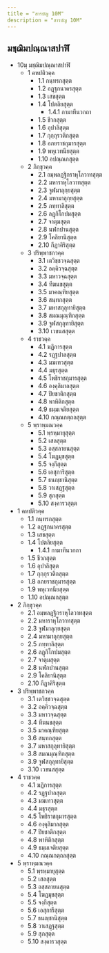 ```yaml
---
title = "สารบัญ 10M"
description = "สารบัญ 10M"
---
```


## มชฺฌิมปณฺณาสปาฬิ

- 10มฺ มชฺฌิมปณฺณาสปาฬิ
  - 1 คหปติวคฺค
    - 1.1 กนฺทรกสุตฺต
    - 1.2 อฏฺฐกนาครสุตฺต
    - 1.3 เสขสุตฺต
    - 1.4 โปตลิยสุตฺต
      - 1.4.1 กามาทีนวกถา
    - 1.5 ชีวกสุตฺต
    - 1.6 อุปาลิสุตฺต
    - 1.7 กุกฺกุรวติกสุตฺต
    - 1.8 อภยราชกุมารสุตฺต
    - 1.9 พหุเวทนียสุตฺต
    - 1.10 อปณฺณกสุตฺต
  - 2 ภิกฺขุวคฺค
    - 2.1 อมฺพลฏฺฐิกราหุโลวาทสุตฺต
    - 2.2 มหาราหุโลวาทสุตฺต
    - 2.3 จูฬมาลุกฺยสุตฺต
    - 2.4 มหามาลุกฺยสุตฺต
    - 2.5 ภทฺทาลิสุตฺต
    - 2.6 ลฏุกิโกปมสุตฺต
    - 2.7 จาตุมสุตฺต
    - 2.8 นฬกปานสุตฺต
    - 2.9 โคลิยานิสุตฺต
    - 2.10 กีฏาคิริสุตฺต
  - 3 ปริพฺพาชกวคฺค
    - 3.1 เตวิชฺชวจฺฉสุตฺต
    - 3.2 อคฺคิวจฺฉสุตฺต
    - 3.3 มหาวจฺฉสุตฺต
    - 3.4 ทีฆนขสุตฺต
    - 3.5 มาคณฺฑิยสุตฺต
    - 3.6 สนฺทกสุตฺต
    - 3.7 มหาสกุลุทายิสุตฺต
    - 3.8 สมณมุณฺฑิกสุตฺต
    - 3.9 จูฬสกุลุทายิสุตฺต
    - 3.10 เวขนสสุตฺต
  - 4 ราชวคฺค
    - 4.1 ฆฏิการสุตฺต
    - 4.2 รฏฺฐปาลสุตฺต
    - 4.3 มฆเทวสุตฺต
    - 4.4 มธุรสุตฺต
    - 4.5 โพธิราชกุมารสุตฺต
    - 4.6 องฺคุลิมาลสุตฺต
    - 4.7 ปิยชาติกสุตฺต
    - 4.8 พาหิติกสุตฺต
    - 4.9 ธมฺมเจติยสุตฺต
    - 4.10 กณฺณกตฺถลสุตฺต
  - 5 พฺราหฺมณวคฺค
    - 5.1 พฺรหฺมายุสุตฺต
    - 5.2 เสลสุตฺต
    - 5.3 อสฺสลายนสุตฺต
    - 5.4 โฆฏมุขสุตฺต
    - 5.5 จงฺกีสุตฺต
    - 5.6 เอสุการีสุตฺต
    - 5.7 ธนญฺชานิสุตฺต
    - 5.8 วาเสฏฺฐสุตฺต
    - 5.9 สุภสุตฺต
    - 5.10 สงฺคารวสุตฺต
- 1 คหปติวคฺค
  - 1.1 กนฺทรกสุตฺต
  - 1.2 อฏฺฐกนาครสุตฺต
  - 1.3 เสขสุตฺต
  - 1.4 โปตลิยสุตฺต
    - 1.4.1 กามาทีนวกถา
  - 1.5 ชีวกสุตฺต
  - 1.6 อุปาลิสุตฺต
  - 1.7 กุกฺกุรวติกสุตฺต
  - 1.8 อภยราชกุมารสุตฺต
  - 1.9 พหุเวทนียสุตฺต
  - 1.10 อปณฺณกสุตฺต
- 2 ภิกฺขุวคฺค
  - 2.1 อมฺพลฏฺฐิกราหุโลวาทสุตฺต
  - 2.2 มหาราหุโลวาทสุตฺต
  - 2.3 จูฬมาลุกฺยสุตฺต
  - 2.4 มหามาลุกฺยสุตฺต
  - 2.5 ภทฺทาลิสุตฺต
  - 2.6 ลฏุกิโกปมสุตฺต
  - 2.7 จาตุมสุตฺต
  - 2.8 นฬกปานสุตฺต
  - 2.9 โคลิยานิสุตฺต
  - 2.10 กีฏาคิริสุตฺต
- 3 ปริพฺพาชกวคฺค
  - 3.1 เตวิชฺชวจฺฉสุตฺต
  - 3.2 อคฺคิวจฺฉสุตฺต
  - 3.3 มหาวจฺฉสุตฺต
  - 3.4 ทีฆนขสุตฺต
  - 3.5 มาคณฺฑิยสุตฺต
  - 3.6 สนฺทกสุตฺต
  - 3.7 มหาสกุลุทายิสุตฺต
  - 3.8 สมณมุณฺฑิกสุตฺต
  - 3.9 จูฬสกุลุทายิสุตฺต
  - 3.10 เวขนสสุตฺต
- 4 ราชวคฺค
  - 4.1 ฆฏิการสุตฺต
  - 4.2 รฏฺฐปาลสุตฺต
  - 4.3 มฆเทวสุตฺต
  - 4.4 มธุรสุตฺต
  - 4.5 โพธิราชกุมารสุตฺต
  - 4.6 องฺคุลิมาลสุตฺต
  - 4.7 ปิยชาติกสุตฺต
  - 4.8 พาหิติกสุตฺต
  - 4.9 ธมฺมเจติยสุตฺต
  - 4.10 กณฺณกตฺถลสุตฺต
- 5 พฺราหฺมณวคฺค
  - 5.1 พฺรหฺมายุสุตฺต
  - 5.2 เสลสุตฺต
  - 5.3 อสฺสลายนสุตฺต
  - 5.4 โฆฏมุขสุตฺต
  - 5.5 จงฺกีสุตฺต
  - 5.6 เอสุการีสุตฺต
  - 5.7 ธนญฺชานิสุตฺต
  - 5.8 วาเสฏฺฐสุตฺต
  - 5.9 สุภสุตฺต
  - 5.10 สงฺคารวสุตฺต